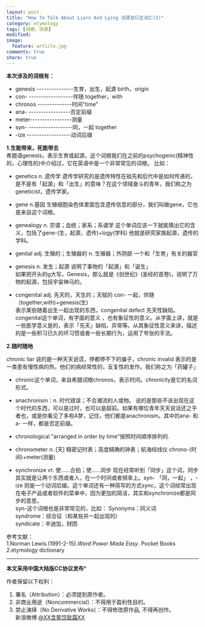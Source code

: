 ```yaml
---
layout: post
title: "How To Talk About Liars And Lying 词源及衍生词汇(3)"
category: etymology
tags: [词根，词源]
modified:
image:
  feature: article.jpg
comments: true
share: true
---
```



**本次涉及的词根有：** 

- genesis  ---------------生育，出生，起源  birth，origin     
- con- ------------------伴随 together，with
- chronos --------------时间"time"
- ana- -----------------否定前缀 
- meter-----------------测量
- syn- ------------------同，一起 together
- -ize ------------------动词后缀


**1.生能带来，死能带去**  
希腊语genesis，表示生育或起源，这个词根我们在之前的psychogenic(精神性的，心理性的)中介绍过，它在英语中是一个非常常见的词根。
比如：

- genetics n. 遗传学
遗传学研究的是遗传特性在祖先和后代中是如何传递的，是不是有「起源」和「出生」的意味？在这个领域奋斗的青年，我们称之为geneticist，遗传学家。
- gene n.基因
生殖细胞染色体里面包含遗传信息的部分，我们叫做gene，它也是来自这个词根。
- genealogy n. 宗谱；血统；家系；系谱学
这个单词应该一下就能猜出它的含义，包括了gene-(生，起源，遗传)+logy(学科)
他就是研究家族起源，遗传的学科。
- genital adj. 生殖的；生殖器的 n. 生殖器；外阴部
一个和「生育」有关的器官
- genesis n. 发生；起源
说明了事物的「起源」和「诞生」  
如果把开头的g大写，Genesis，那么就是《创世纪》(圣经的首卷)，说明了万物的起源，包括宇宙神马的。

- congenital adj. 先天的，天生的；天赋的
con- 一起，伴随（together,with)+genesis(生)  
表示某些随着出生一起出现的东西，congenital defect 先天性缺陷。  
congenital这个单词，有字面的意义 ，也有象征性的意义。从字面上讲，就是一些医学意义是的，表示「先天」缺陷，异常等。从其象征性意义来讲，描述的是一些积习已久的坏习惯或者一些长期行为，运用了夸张的手法。


**2.随时随地**  

chronic liar 说的是一种天天说谎，停都停不下的骗子，chronic invalid 表示的是一类患有慢性病的热，他们的病经常性的，反复性的发作。我们称之为「药罐子」

- chronic这个单词，来自希腊词根chronos，表示时间。chronicity是它的名词形式。  

- anachronism：n. 时代错误；不合潮流的人或物。
说的是那些不该出现在这个时代的东西，可以是过时，也可以是超前。如果有哪位青年天天说话还之乎者也，或是你看见了多啦A梦，记住，他们都是anachronism。其中的ana- 和a- 一样，都是否定前缀。

- chronological
"arranged in order by time"按照时间顺序排列的.

- chronometer n. [天] 精密记时表；高度精确的钟表；航海经线仪
chrono-(时间)+meter(测量)

- synchronize vt. 使……合拍；使……同步
现在经常听到「同步」这个词，同步其实就是让两个东西或者人，在一个时间或者频率上。syn- 「同，一起」 ，-ize 则是一个动词后缀。这个单词还有一种简写的方式sync，这个词经常出现在电子产品或者软件的菜单中，因为更加的简洁，其实和synchronize都是同步的意思。  
syn-这个词根也是非常常见的，比如：
Synonyms：同义词    
syndrome：综合征（和某些并一起出现的）  
syndicate：辛迪加，财团  

参考文献：  
1.Norman Lewis.(1991-2-15).*Word Power Made Easy*. Pocket Books  
2.etymology dictionary

********************************************

**本文采用中国大陆版CC协议发布***  
 
作者保留以下权利：  
1. 署名（Attribution）：必须提到原作者。  
2. 非商业用途（Noncommercial）：不得用于盈利性目的。  
3. 禁止演绎（No Derivative Works）：不得修改原作品, 不得再创作。   
新浪微博 [@XX含笑饮砒霜XX](http://weibo.com/smilingly1989)